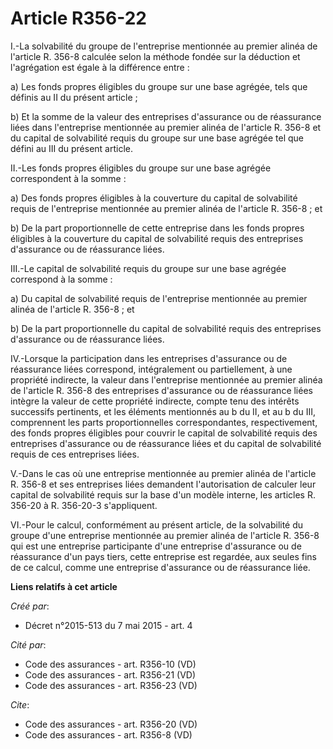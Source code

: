 # Article R356-22

I.-La solvabilité du groupe de l'entreprise mentionnée au premier alinéa de l'article R. 356-8 calculée selon la méthode
fondée sur la déduction et l'agrégation est égale à la différence entre : 

a) Les fonds propres éligibles du groupe sur une base agrégée, tels que définis au II du présent article ; 

b) Et la somme de la valeur des entreprises d'assurance ou de réassurance liées dans l'entreprise mentionnée au premier
alinéa de l'article R. 356-8 et du capital de solvabilité requis du groupe sur une base agrégée tel que défini au III du
présent article. 

II.-Les fonds propres éligibles du groupe sur une base agrégée correspondent à la somme : 

a) Des fonds propres éligibles à la couverture du capital de solvabilité requis de l'entreprise mentionnée au premier alinéa
de l'article R. 356-8 ; et 

b) De la part proportionnelle de cette entreprise dans les fonds propres éligibles à la couverture du capital de solvabilité
requis des entreprises d'assurance ou de réassurance liées. 

III.-Le capital de solvabilité requis du groupe sur une base agrégée correspond à la somme : 

a) Du capital de solvabilité requis de l'entreprise mentionnée au premier alinéa de l'article R. 356-8 ; et 

b) De la part proportionnelle du capital de solvabilité requis des entreprises d'assurance ou de réassurance liées. 

IV.-Lorsque la participation dans les entreprises d'assurance ou de réassurance liées correspond, intégralement ou
partiellement, à une propriété indirecte, la valeur dans l'entreprise mentionnée au premier alinéa de l'article R. 356-8 des
entreprises d'assurance ou de réassurance liées intègre la valeur de cette propriété indirecte, compte tenu des intérêts
successifs pertinents, et les éléments mentionnés au b du II, et au b du III, comprennent les parts proportionnelles
correspondantes, respectivement, des fonds propres éligibles pour couvrir le capital de solvabilité requis des entreprises
d'assurance ou de réassurance liées et du capital de solvabilité requis de ces entreprises liées. 

V.-Dans le cas où une entreprise mentionnée au premier alinéa de l'article R. 356-8 et ses entreprises liées demandent
l'autorisation de calculer leur capital de solvabilité requis sur la base d'un modèle interne, les articles R. 356-20 à R.
356-20-3 s'appliquent. 

VI.-Pour le calcul, conformément au présent article, de la solvabilité du groupe d'une entreprise mentionnée au premier
alinéa de l'article R. 356-8 qui est une entreprise participante d'une entreprise d'assurance ou de réassurance d'un pays
tiers, cette entreprise est regardée, aux seules fins de ce calcul, comme une entreprise d'assurance ou de réassurance liée.

**Liens relatifs à cet article**

_Créé par_:

  - Décret n°2015-513 du 7 mai 2015 - art. 4

_Cité par_:

  - Code des assurances - art. R356-10 (VD)
  - Code des assurances - art. R356-21 (VD)
  - Code des assurances - art. R356-23 (VD)

_Cite_:

  - Code des assurances - art. R356-20 (VD)
  - Code des assurances - art. R356-8 (VD)
